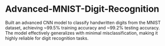 # Advanced-MNIST-Digit-Recognition
Built an advanced CNN model to classify handwritten digits from the MNIST dataset, achieving ~99.5% training accuracy and ~99.2% testing accuracy. The model effectively generalizes with minimal misclassification, making it highly reliable for digit recognition tasks.
